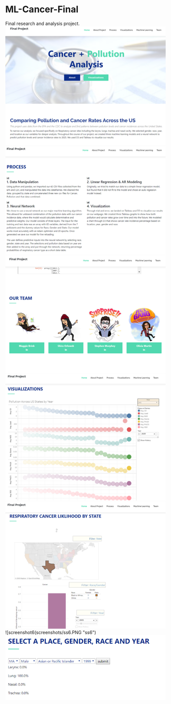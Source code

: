 # ML-Cancer-Final
Final research and analysis project.
![screenshot1](screenshots/ss1.PNG "ss1")
![screenshot2](screenshots/ss2.PNG "ss2")
![screenshot3](screenshots/ss3.PNG "ss3")
![screenshot4](screenshots/ss4.PNG "ss4")
![screenshot5](screenshots/ss5.PNG "ss5")
![screenshot6(screenshots/ss6.PNG "ss6")
![screenshot7](screenshots/ss7.PNG "ss7")
